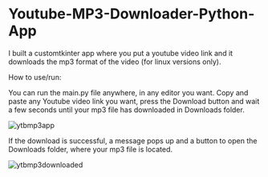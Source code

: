 # Youtube-MP3-Downloader-Python-App
I built a customtkinter app where you put a youtube video link and it downloads the mp3 format of the video (for linux versions only).

How to use/run:

You can run the main.py file anywhere, in any editor you want. Copy and paste any Youtube video link you want,
press the Download button and wait a few seconds until your mp3 file has downloaded in Downloads folder.

![ytbmp3app](https://github.com/user-attachments/assets/aeeb5bf6-33d9-4eee-82e1-a58895d64aa2)

If the download is successful, a message pops up and a button to open the Downloads folder,
where your mp3 file is located.

![ytbmp3downloaded](https://github.com/user-attachments/assets/4a506f13-25ed-4925-9c58-8639666f951e)
